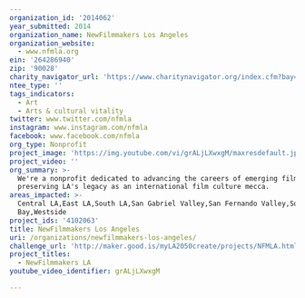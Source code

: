 ```yaml
---
organization_id: '2014062'
year_submitted: 2014
organization_name: NewFilmmakers Los Angeles
organization_website:
  - www.nfmla.org
ein: '264286940'
zip: '90028'
charity_navigator_url: 'https://www.charitynavigator.org/index.cfm?bay=search.profile&ein=264286940'
ntee_type: ''
tags_indicators:
  - Art
  - Arts & cultural vitality
twitter: www.twitter.com/nfmla
instagram: www.instagram.com/nfmla
facebook: www.facebook.com/nfmla
org_type: Nonprofit
project_image: 'https://img.youtube.com/vi/grALjLXwxgM/maxresdefault.jpg'
project_video: ''
org_summary: >-
  We're a nonprofit dedicated to advancing the careers of emerging filmmakers &
  preserving LA's legacy as an international film culture mecca.
areas_impacted: >-
  Central LA,East LA,South LA,San Gabriel Valley,San Fernando Valley,South
  Bay,Westside
project_ids: '4102063'
title: NewFilmmakers Los Angeles
uri: /organizations/newfilmmakers-los-angeles/
challenge_url: 'http://maker.good.is/myLA2050create/projects/NFMLA.html'
project_titles:
  - NewFilmmakers LA
youtube_video_identifier: grALjLXwxgM

---
```

